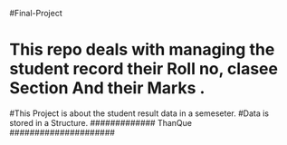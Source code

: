 #Final-Project
# This repo deals with managing the student record their Roll no, clasee Section And their Marks .
#This Project is about the student result data in a semeseter.
#Data is stored in a Structure.
  ############# ThanQue #####################
